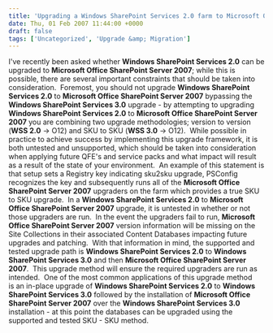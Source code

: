 ```yaml
---
title: 'Upgrading a Windows SharePoint Services 2.0 farm to Microsoft Office SharePoint Server 2007, supported?'
date: Thu, 01 Feb 2007 11:44:00 +0000
draft: false
tags: ['Uncategorized', 'Upgrade &amp; Migration']
---
```


I've recently been asked whether **Windows SharePoint Services 2.0** can be upgraded to **Microsoft Office SharePoint Server 2007**; while this is possible, there are several important constraints that should be taken into consideration.  Foremost, you should not upgrade **Windows SharePoint Services 2.0** to **Microsoft Office SharePoint Server 2007** bypassing the **Windows SharePoint Services 3.0** upgrade - by attempting to upgrading **Windows SharePoint Services 2.0** to **Microsoft Office SharePoint Server 2007** you are combining two upgrade methodologies; version to version (**WSS 2.0** -> O12) and SKU to SKU (**WSS 3.0** -> O12).  While possible in practice to achieve success by implementing this upgrade framework, it is both untested and unsupported, which should be taken into consideration when applying future QFE's and service packs and what impact will result as a result of the state of your environment.  An example of this statement is that setup sets a Registry key indicating sku2sku upgrade, PSConfig recognizes the key and subsequently runs all of the **Microsoft Office SharePoint Server 2007** upgraders on the farm which provides a true SKU to SKU upgrade.  In a **Windows SharePoint Services 2.0** to **Microsoft Office SharePoint Server 2007** upgrade, it is untested in whether or not those upgraders are run.  In the event the upgraders fail to run, **Microsoft Office SharePoint Server 2007** version information will be missing on the Site Collections in their associated Content Databases impacting future upgrades and patching.  With that information in mind, the supported and tested upgrade path is **Windows SharePoint Services 2.0** to **Windows SharePoint Services 3.0** and then **Microsoft Office SharePoint Server 2007**.  This upgrade method will ensure the required upgraders are run as intended.  One of the most common applications of this upgrade method is an in-place upgrade of **Windows SharePoint Services 2.0** to **Windows SharePoint Services 3.0** followed by the installation of **Microsoft Office SharePoint Server 2007** over the **Windows SharePoint Services 3.0** installation - at this point the databases can be upgraded using the supported and tested SKU - SKU method.